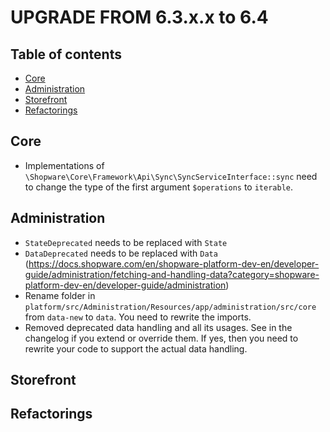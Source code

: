 UPGRADE FROM 6.3.x.x to 6.4
=======================

Table of contents
----------------

* [Core](#core)
* [Administration](#administration)
* [Storefront](#storefront)
* [Refactorings](#refactorings)

Core
----

* Implementations of `\Shopware\Core\Framework\Api\Sync\SyncServiceInterface::sync` need to change the type of the first argument `$operations` to `iterable`.

Administration
--------------
* `StateDeprecated` needs to be replaced with `State`
* `DataDeprecated`  needs to be replaced with `Data` (https://docs.shopware.com/en/shopware-platform-dev-en/developer-guide/administration/fetching-and-handling-data?category=shopware-platform-dev-en/developer-guide/administration)
* Rename folder in `platform/src/Administration/Resources/app/administration/src/core` from `data-new`
to `data`. You need to rewrite the imports.
* Removed deprecated data handling and all its usages. See in the changelog if you
extend or override them. If yes, then you need to rewrite your code to support the 
actual data handling.

Storefront
--------------

Refactorings
------------
